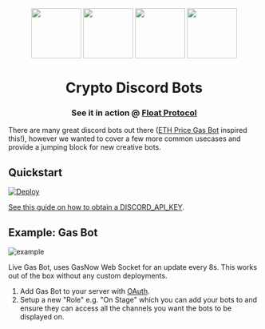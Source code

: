 <div align="center">
  <img src="https://user-images.githubusercontent.com/77080072/123562132-a18e5480-d7a4-11eb-9684-edb6be686142.png" width="100">
  <img src="https://user-images.githubusercontent.com/77080072/123562136-a7843580-d7a4-11eb-8311-f3287d1aa0fa.png" width="100">
  <img src="https://user-images.githubusercontent.com/77080072/123562141-ac48e980-d7a4-11eb-9145-a74e9a6f0bbc.png" width="100">
  <img src="https://user-images.githubusercontent.com/77080072/123562151-bbc83280-d7a4-11eb-9968-d777f3218f21.png" width="100">
</div>

<h1 align="center">Crypto Discord Bots</h1>

<h3 align="center">
  See it in action @ <a href="https://discord.gg/nVCZacJJqM">Float Protocol</a>
</h3>

There are many great discord bots out there ([ETH Price Gas Bot](https://github.com/hernandoagf/eth-gas-price-bot) inspired this!), however we wanted to cover a few more common usecases and provide a jumping block for new creative bots.

## Quickstart

<a href="https://heroku.com/deploy?template=https://github.com/floatprotocol/yellow-submarine">
<img src="https://www.herokucdn.com/deploy/button.svg" alt="Deploy">
</a>

[See this guide on how to obtain a DISCORD_API_KEY](https://github.com/reactiflux/discord-irc/wiki/Creating-a-discord-bot-&-getting-a-token).

## Example: Gas Bot
![example](https://user-images.githubusercontent.com/77080072/123562351-32b1fb00-d7a6-11eb-95fb-e7a47a17dcd5.gif)

Live Gas Bot, uses GasNow Web Socket for an update every 8s. This works out of the box without any custom deployments.

1. Add Gas Bot to your server with [OAuth](https://discord.com/oauth2/authorize?client_id=858714564803166248&scope=bot&permissions=67109888).
2. Setup a new "Role" e.g. "On Stage" which you can add your bots to and ensure they can access all the channels you want the bots to be displayed on.
